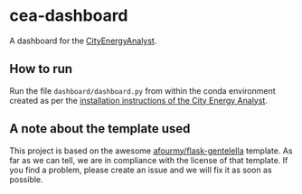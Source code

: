 # cea-dashboard

A dashboard for the [CityEnergyAnalyst](https://github.com/architecture-building-systems/CityEnergyAnalyst).

## How to run

Run the file `dashboard/dashboard.py` from within the conda environment created as per the [installation instructions
of the City Energy Analyst](http://city-energy-analyst.readthedocs.io/en/latest/installation-on-windows.html).

## A note about the template used

This project is based on the awesome [afourmy/flask-gentelella](https://github.com/afourmy/flask-gentelella) template.
As far as we can tell, we are in compliance with the license of that template. If you find a problem, please create an
issue and we will fix it as soon as possible.
